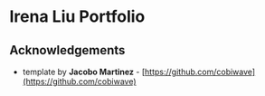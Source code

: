 # Irena Liu Portfolio

## Acknowledgements

- template by **Jacobo Martinez** - [https://github.com/cobiwave](https://github.com/cobiwave)
